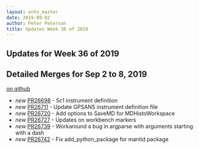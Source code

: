 ```yaml
---
layout: onto_master
date: 2019-09-02
author: Peter Peterson
title: Updates Week 36 of 2019
---
```

Updates for Week 36 of 2019
---------------------------

Detailed Merges for Sep 2 to 8, 2019
------------------------------------
[on github](https://github.com/mantidproject/mantid/pulls?q=is%3Apr+merged%3A2019-09-03..2019-09-08)

* *new* [PR26698](https://github.com/mantidproject/mantid/pull/26698) - 5c1 instrument definition
* *new* [PR26711](https://github.com/mantidproject/mantid/pull/26711) - Update GPSANS instrument definition file
* *new* [PR26720](https://github.com/mantidproject/mantid/pull/26720) - Add options to SaveMD for MDHistoWorkspace
* *new* [PR26727](https://github.com/mantidproject/mantid/pull/26727) - Updates on workbench markers
* *new* [PR26739](https://github.com/mantidproject/mantid/pull/26739) - Workaround a bug in argparse with arguments starting with a dash
* *new* [PR26742](https://github.com/mantidproject/mantid/pull/26742) - Fix add_python_package for mantid package

